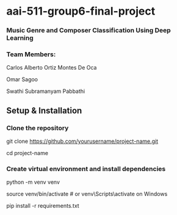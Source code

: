 # aai-511-group6-final-project

### Music Genre and Composer Classification Using Deep Learning 

### Team Members:

Carlos Alberto Ortiz Montes De Oca

Omar Sagoo

Swathi Subramanyam Pabbathi

## Setup & Installation

### Clone the repository

git clone https://github.com/yourusername/project-name.git

cd project-name

### Create virtual environment and install dependencies

python -m venv venv

source venv/bin/activate  # or venv\Scripts\activate on Windows

pip install -r requirements.txt

